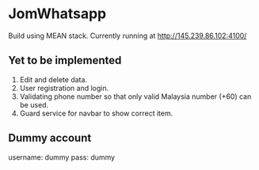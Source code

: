 JomWhatsapp
===================

Build using MEAN stack.
Currently running at http://145.239.86.102:4100/

Yet to be implemented
------------

1. Edit and delete data.
2. User registration and login.
3. Validating phone number so that only valid Malaysia number (+60) can be used.
4. Guard service for navbar to show correct item.

Dummy account
------------

username: dummy
pass: dummy

